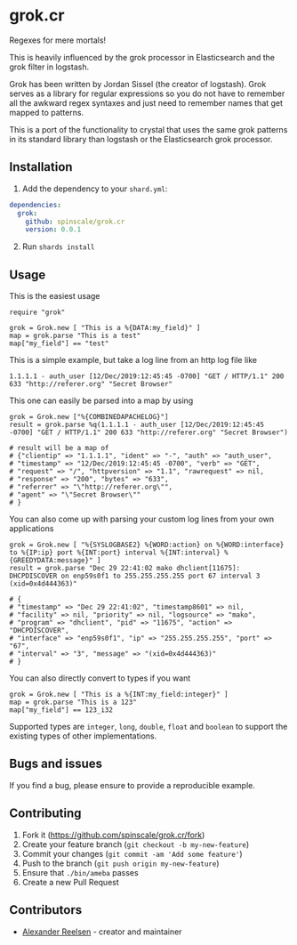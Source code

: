 # grok.cr

Regexes for mere mortals!

This is heavily influenced by the grok processor in Elasticsearch and
the grok filter in logstash.

Grok has been written by Jordan Sissel (the creator of logstash). Grok serves
as a library for regular expressions so you do not have to remember all the
awkward regex syntaxes and just need to remember names that get mapped to
patterns.

This is a port of the functionality to crystal that uses the same grok
patterns in its standard library than logstash or the Elasticsearch grok
processor.

## Installation

1. Add the dependency to your `shard.yml`:

```yaml
dependencies:
  grok:
    github: spinscale/grok.cr
    version: 0.0.1
```

2. Run `shards install`

## Usage

This is the easiest usage

```crystal
require "grok"

grok = Grok.new [ "This is a %{DATA:my_field}" ]
map = grok.parse "This is a test"
map["my_field"] == "test"
```

This is a simple example, but take a log line from an http log file like

```
1.1.1.1 - auth_user [12/Dec/2019:12:45:45 -0700] "GET / HTTP/1.1" 200 633 "http://referer.org" "Secret Browser"
```

This one can easily be parsed into a map by using

```crystal
grok = Grok.new ["%{COMBINEDAPACHELOG}"]
result = grok.parse %q(1.1.1.1 - auth_user [12/Dec/2019:12:45:45 -0700] "GET / HTTP/1.1" 200 633 "http://referer.org" "Secret Browser")

# result will be a map of
# {"clientip" => "1.1.1.1", "ident" => "-", "auth" => "auth_user",
# "timestamp" => "12/Dec/2019:12:45:45 -0700", "verb" => "GET",
# "request" => "/", "httpversion" => "1.1", "rawrequest" => nil,
# "response" => "200", "bytes" => "633",
# "referrer" => "\"http://referer.org\"", 
# "agent" => "\"Secret Browser\""
# }
```

You can also come up with parsing your custom log lines from your own applications

```crystal
grok = Grok.new [ "%{SYSLOGBASE2} %{WORD:action} on %{WORD:interface} to %{IP:ip} port %{INT:port} interval %{INT:interval} %{GREEDYDATA:message}" ]
result = grok.parse "Dec 29 22:41:02 mako dhclient[11675]: DHCPDISCOVER on enp59s0f1 to 255.255.255.255 port 67 interval 3 (xid=0x4d444363)"

# {
# "timestamp" => "Dec 29 22:41:02", "timestamp8601" => nil, 
# "facility" => nil, "priority" => nil, "logsource" => "mako",
# "program" => "dhclient", "pid" => "11675", "action" => "DHCPDISCOVER", 
# "interface" => "enp59s0f1", "ip" => "255.255.255.255", "port" => "67", 
# "interval" => "3", "message" => "(xid=0x4d444363)"
# }
```

You can also directly convert to types if you want

```crystal
grok = Grok.new [ "This is a %{INT:my_field:integer}" ]
map = grok.parse "This is a 123"
map["my_field"] == 123_i32
```

Supported types are `integer`, `long`, `double`, `float` and `boolean` to
support the existing types of other implementations.

## Bugs and issues

If you find a bug, please ensure to provide a reproducible example.

## Contributing

1. Fork it (<https://github.com/spinscale/grok.cr/fork>)
2. Create your feature branch (`git checkout -b my-new-feature`)
3. Commit your changes (`git commit -am 'Add some feature'`)
4. Push to the branch (`git push origin my-new-feature`)
5. Ensure that `./bin/ameba` passes
6. Create a new Pull Request

## Contributors

- [Alexander Reelsen](https://github.com/spinscale) - creator and maintainer
